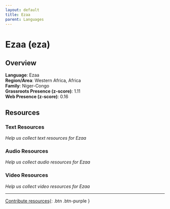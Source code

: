 ```yaml
---
layout: default
title: Ezaa
parent: Languages
---
```


# Ezaa (eza)

## Overview

**Language**: Ezaa  
**Region/Area**: Western Africa, Africa  
**Family**: Niger-Congo  
**Grassroots Presence (z-score)**: 1.11  
**Web Presence (z-score)**: 0.16  

## Resources

### Text Resources
*Help us collect text resources for Ezaa*

### Audio Resources
*Help us collect audio resources for Ezaa*

### Video Resources
*Help us collect video resources for Ezaa*

---

[Contribute resources](https://forms.office.com/e/1SfLJx3u1r){: .btn .btn-purple }
